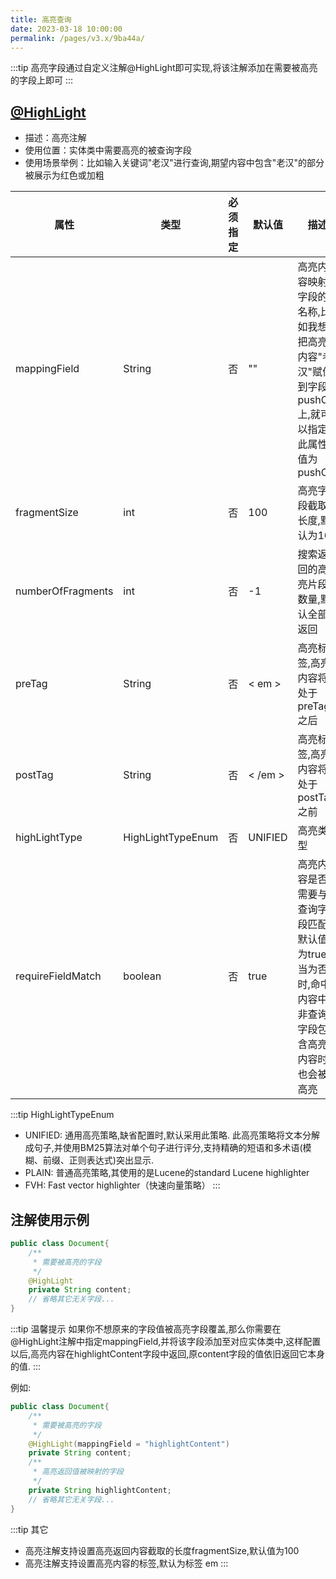 ```yaml
---
title: 高亮查询
date: 2023-03-18 10:00:00
permalink: /pages/v3.x/9ba44a/
---
```

:::tip
高亮字段通过自定义注解@HighLight即可实现,将该注解添加在需要被高亮的字段上即可
:::

## [@HighLight](https://gitee.com/dromara/easy-es/blob/mastereasy-es-annotation/src/main/java/org/dromara/easyes/annotation/HighLight.java)

- 描述：高亮注解
- 使用位置：实体类中需要高亮的被查询字段
- 使用场景举例：比如输入关键词"老汉"进行查询,期望内容中包含"老汉"的部分被展示为红色或加粗

| 属性| 类型| 必须指定|默认值 |描述 |
|---|---|---|---|---|
|mappingField|String|否|""|高亮内容映射字段的名称,比如我想把高亮内容"老汉"赋值到字段pushCar上,就可以指定此属性值为pushCar|
|fragmentSize|int|否|100|高亮字段截取长度,默认为100|
|numberOfFragments|int|否|-1|搜索返回的高亮片段数量,默认全部返回|
|preTag|String|否|< em >|高亮标签,高亮内容将处于preTag之后|
|postTag|String|否|< /em >|高亮标签,高亮内容将处于postTag之前|
|highLightType|HighLightTypeEnum|否|UNIFIED|高亮类型|
|requireFieldMatch| boolean           |否| true    | 高亮内容是否需要与查询字段匹配,默认值为true,当为否时,命中内容中非查询字段包含高亮内容时也会被高亮     |


:::tip
HighLightTypeEnum
 - UNIFIED: 通用高亮策略,缺省配置时,默认采用此策略. 此高亮策略将文本分解成句子,并使用BM25算法对单个句子进行评分,支持精确的短语和多术语(模糊、前缀、正则表达式)突出显示.
 - PLAIN: 普通高亮策略,其使用的是Lucene的standard Lucene highlighter
 - FVH: Fast vector highlighter（快速向量策略）
:::


## 注解使用示例

```java
public class Document{
    /**
     * 需要被高亮的字段
     */
    @HighLight
    private String content;
    // 省略其它无关字段...
}
```

:::tip 温馨提示
如果你不想原来的字段值被高亮字段覆盖,那么你需要在@HighLight注解中指定mappingField,并将该字段添加至对应实体类中,这样配置以后,高亮内容在highlightContent字段中返回,原content字段的值依旧返回它本身的值.
:::

例如:
```java
public class Document{
    /**
     * 需要被高亮的字段
     */
    @HighLight(mappingField = "highlightContent")
    private String content;
    /**
     * 高亮返回值被映射的字段
     */
    private String highlightContent;
    // 省略其它无关字段...
}
```

:::tip 其它
- 高亮注解支持设置高亮返回内容截取的长度fragmentSize,默认值为100
- 高亮注解支持设置高亮内容的标签,默认为标签 em
:::



